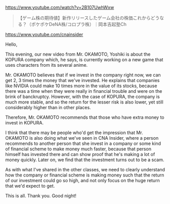 https://www.youtube.com/watch?v=2B107UwhWxw
 
> 【ゲーム株の期待値】新作リリースしたゲーム会社の株価これからどうなる？（ポケポケDeNA株/コロプラ株）｜岡本吉起塾Ch

https://www.youtube.com/cnainsider

Hello,

This evening, our new video from Mr. OKAMOTO, Yoshiki is about the KOPURA company which, he says, is currently working on a new game that uses characters from its several anime.

Mr. OKAMOTO believes that if we invest in the company right now, we can get 2, 3 times the money that we've invested. He explains that companies like NVIDIA could make 10 times more in the value of its stocks, because there was a time when they were really in financial trouble and were on the brink of banckruptcy. However, with the case of KOPURA, the company is much more stable, and so the return for the lesser risk is also lower, yet still considerably higher than in other places.

Therefore, Mr. OKAMOTO recommends that those who have extra money to invest in KOPURA.

I think that there may be people who'd get the impression that Mr. OKAMOTO is also doing what we've seen in CNA Insider, where a person recommends to another person that she invest in a company or some kind of financial scheme to make money much faster, because that person himself has invested there and can show proof that he's making a lot of money quickly. Later on, we find that the investment turns out to be a scam.

As with what I've shared in the other classes, we need to clearly understand how the company or financial scheme is making money such that the return of our investment could go so high, and not only focus on the huge return that we'd expect to get.

This is all. Thank you. Good night!
